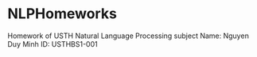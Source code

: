 # NLPHomeworks
Homework of USTH Natural Language Processing subject
Name: Nguyen Duy Minh
ID: USTHBS1-001
